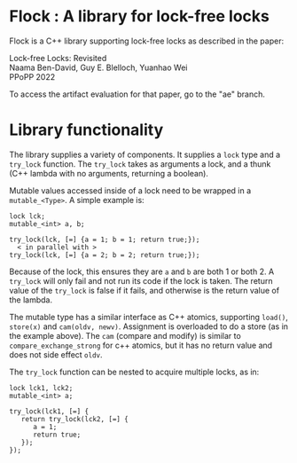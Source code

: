 
# Flock : A library for lock-free locks

Flock is a C++ library supporting lock-free locks as described in the paper:

Lock-free Locks: Revisited \
Naama Ben-David, Guy E. Blelloch, Yuanhao Wei \
PPoPP 2022

To access the artifact evaluation for that paper, go to the "ae" branch.

# Library functionality

The library supplies a variety of components.  It supplies a `lock`
type and a `try_lock` function.  The `try_lock` takes as arguments a
lock, and a thunk (C++ lambda with no arguments, returning a boolean).

Mutable values accessed inside of a lock need to be wrapped in a `mutable_<Type>`.
A simple example is:

```
lock lck;
mutable_<int> a, b;

try_lock(lck, [=] {a = 1; b = 1; return true;});
  < in parallel with >
try_lock(lck, [=] {a = 2; b = 2; return true;});
```

Because of the lock, this ensures they are `a` and `b` are both 1 or
both 2.  A `try_lock` will only fail and not run its code if the lock
is taken.  The return value of the `try_lock` is false if it fails,
and otherwise is the return value of the lambda.

The mutable type has a similar interface as C++ atomics,
supporting `load()`, `store(x)` and `cam(oldv, newv)`.  Assignment is
overloaded to do a store (as in the example above).  The `cam`
(compare and modify) is similar to `compare_exchange_strong` for c++
atomics, but it has no return value and does not side effect `oldv`.

The `try_lock` function can be nested to acquire multiple locks, as in:

```
lock lck1, lck2;
mutable_<int> a;

try_lock(lck1, [=] {
   return try_lock(lck2, [=] {
      a = 1;
      return true;
   });
});
```


